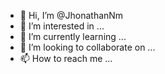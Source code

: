 - 👋 Hi, I’m @JhonathanNm
- 👀 I’m interested in ...
- 🌱 I’m currently learning ...
- 💞️ I’m looking to collaborate on ...
- 📫 How to reach me ...

<!---
JhonathanNm/JhonathanNm is a ✨ special ✨ repository because its `README.md` (this file) appears on your GitHub profile.
You can click the Preview link to take a look at your changes.
--->
